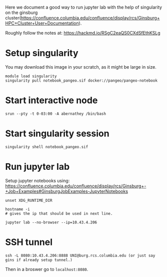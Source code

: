 
Here we document a good way to run jupyter lab with the help of singularity on the ginsburg cluster(https://confluence.columbia.edu/confluence/display/rcs/Ginsburg+HPC+Cluster+User+Documentation). 

Roughly follow the notes at: https://hackmd.io/RSgC2eaQS0CXdSfEthKSLg 

# Setup singularity 

You may download this image in your scratch, as it might be large in size. 

```
module load singularity
singularity pull notebook_pangeo.sif docker://pangeo/pangeo-notebook
```

# Start interactive node

```
srun --pty -t 0-03:00 -A abernathey /bin/bash
```

# Start singularity session

```
singularity shell notebook_pangeo.sif
```

# Run jupyter lab 
Setup jupyter notebooks using: https://confluence.columbia.edu/confluence/display/rcs/Ginsburg+-+Job+Examples#GinsburgJobExamples-JupyterNotebooks 

```
unset XDG_RUNTIME_DIR 

hostname -i
# gives the ip that should be used in next line. 

jupyter lab --no-browser --ip=10.43.4.206
```


# SSH tunnel 

```
ssh -L 8080:10.43.4.206:8888 UNI@burg.rcs.columbia.edu (or just say gins if already setup tunnel.)
```

Then in a broswer go to `localhost:8080`. 

